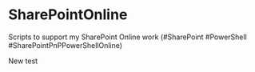 # SharePointOnline
Scripts to support my SharePoint Online work (#SharePoint #PowerShell #SharePointPnPPowerShellOnline)

New test
